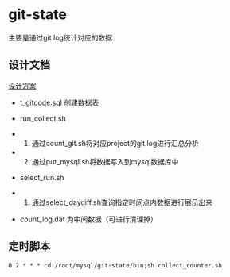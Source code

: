 # git-state
主要是通过git log统计对应的数据

## 设计文档
[设计方案](./doc/DESIGIN.md)
- t_gitcode.sql 创建数据表

- run_collect.sh
+ 1. 通过count_git.sh将对应project的git log进行汇总分析
+ 2. 通过put_mysql.sh将数据写入到mysql数据库中

- select_run.sh 
+ 1. 通过select_daydiff.sh查询指定时间点内数据进行展示出来

- count_log.dat 为中间数据（可进行清理掉）

## 定时脚本
```
0 2 * * * cd /root/mysql/git-state/bin;sh collect_counter.sh
```
